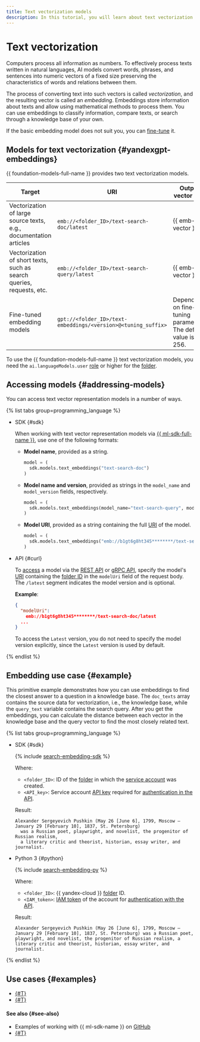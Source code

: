 ```yaml
---
title: Text vectorization models
description: In this tutorial, you will learn about text vectorization models available in {{ foundation-models-name }}.
---
```


# Text vectorization

Computers process all information as numbers. To effectively process texts written in natural languages, AI models convert words, phrases, and sentences into numeric vectors of a fixed size preserving the characteristics of words and relations between them.

The process of converting text into such vectors is called _vectorization_, and the resulting vector is called an _embedding_. Embeddings store information about texts and allow using mathematical methods to process them. You can use embeddings to classify information, compare texts, or search through a knowledge base of your own.

If the basic embedding model does not suit you, you can [fine-tune](./tuning/index.md) it.

## Models for text vectorization {#yandexgpt-embeddings}

{{ foundation-models-full-name }} provides two text vectorization models.

| **Target** | **URI** | **Output vector size**                        | **[Operating modes](./index.md#working-mode)** |
|---|---|----------------------------------------------------------|---|
| Vectorization of large source texts, e.g., documentation articles | `emb://<folder_ID>/text-search-doc/latest` | {{ emb-vector }}                                         | Synchronous |
| Vectorization of short texts, such as search queries, requests, etc. | `emb://<folder_ID>/text-search-query/latest` | {{ emb-vector }}                                         | Synchronous |
| Fine-tuned embedding models | `gpt://<folder_ID>/text-embeddings/<version>@<tuning_suffix>` | Depends on fine-tuning parameters.</br> The default value is 256. | Synchronous |

To use the {{ foundation-models-full-name }} text vectorization models, you need the `ai.languageModels.user` [role](../security/index.md#languageModels-user) or higher for the [folder](../../resource-manager/concepts/resources-hierarchy.md#folder).

## Accessing models {#addressing-models}

You can access text vector representation models in a number of ways.

{% list tabs group=programming_language %}

- SDK {#sdk}

  When working with text vector representation models via [{{ ml-sdk-full-name }}](../sdk/index.md), use one of the following formats:

  * **Model name**, provided as a string.

      ```python
      model = (
        sdk.models.text_embeddings("text-search-doc")
      )
      ```

  * **Model name and version**, provided as strings in the `model_name` and `model_version` fields, respectively.

      ```python
      model = (
        sdk.models.text_embeddings(model_name="text-search-query", model_version="latest")
      )
      ```

  * **Model URI**, provided as a string containing the full [URI](#yandexgpt-embeddings) of the model.

      ```python
      model = (
        sdk.models.text_embeddings("emb://b1gt6g8ht345********/text-search-query/latest")
      )
      ```

- API {#curl}

  To [access](../operations/embeddings/search.md) a model via the [REST API](../embeddings/api-ref/index.md) or [gRPC API](../embeddings/api-ref/grpc/index.md), specify the model's [URI](#yandexgpt-embeddings) containing the [folder ID](../../resource-manager/operations/folder/get-id.md) in the `modelUri` field of the request body. The `/latest` segment indicates the model version and is optional.

  **Example**:

  ```json
  {
    "modelUri":
      emb://b1gt6g8ht345********/text-search-doc/latest
    ...
  }
  ```

  To access the `Latest` version, you do not need to specify the model version explicitly, since the `Latest` version is used by default.

{% endlist %}

## Embedding use case {#example}

This primitive example demonstrates how you can use embeddings to find the closest answer to a question in a knowledge base. The `doc_texts` array contains the source data for vectorization, i.e., the knowledge base, while the `query_text` variable contains the search query. After you get the embeddings, you can calculate the distance between each vector in the knowledge base and the query vector to find the most closely related text.

{% list tabs group=programming_language %}

- SDK {#sdk}

  {% include [search-embedding-sdk](../../_includes/foundation-models/examples/search-embedding-sdk.md) %}

  Where:

  * `<folder_ID>`: ID of the [folder](../../resource-manager/concepts/resources-hierarchy.md#folder) in which the [service account](../../iam/concepts/users/service-accounts.md) was created.
  * `<API_key>`: Service account [API key](../../iam/concepts/authorization/api-key.md) required for [authentication in the API](../api-ref/authentication.md).

  Result:

  ```text
  Alexander Sergeyevich Pushkin (May 26 [June 6], 1799, Moscow — January 29 [February 10], 1837, St. Petersburg)
    was a Russian poet, playwright, and novelist, the progenitor of Russian realism,
    a literary critic and theorist, historian, essay writer, and journalist.
  ```

- Python 3 {#python}

  {% include [search-embedding-py](../../_includes/foundation-models/examples/search-embedding-py.md) %}

  Where:

  * `<folder_ID>`: {{ yandex-cloud }} [folder](../../resource-manager/concepts/resources-hierarchy.md#folder) ID.
  * `<IAM_token>`: [IAM token](../../iam/concepts/authorization/iam-token.md) of the account for [authentication with the API](../api-ref/authentication.md).

  Result:

  ```text
  Alexander Sergeyevich Pushkin (May 26 [June 6], 1799, Moscow — January 29 [February 10], 1837, St. Petersburg) was a Russian poet, playwright, and novelist, the progenitor of Russian realism, a literary critic and theorist, historian, essay writer, and journalist.
  ```

{% endlist %}

## Use cases {#examples}

* [{#T}](../operations/embeddings/search.md)
* [{#T}](../operations/tuning/create-embeddings.md)

#### See also {#see-also}

* Examples of working with {{ ml-sdk-name }} on [GitHub](https://github.com/yandex-cloud/yandex-cloud-ml-sdk/tree/master/examples/sync/text_embeddings)
* [{#T}](./tuning/index.md)